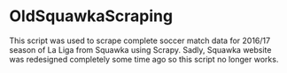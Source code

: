 # OldSquawkaScraping
This script was used to scrape complete soccer match data for 2016/17 season of La Liga from Squawka using Scrapy. Sadly, Squawka website was redesigned completely some time ago so this script no longer works. 
